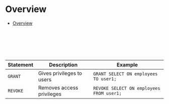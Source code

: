 # Overview

- [Overview](#overview)

&nbsp;

&nbsp;

&nbsp;

| Statement | Description               | Example                                  |
| --------- | ------------------------- | ---------------------------------------- |
| `GRANT`   | Gives privileges to users | `GRANT SELECT ON employees TO user1;`    |
| `REVOKE`  | Removes access privileges | `REVOKE SELECT ON employees FROM user1;` |
